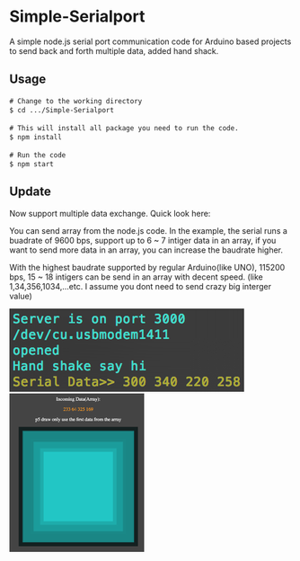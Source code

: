 # Simple-Serialport
A simple node.js serial port communication code for Arduino based projects to send back and forth multiple data, added hand shack.


## Usage
```Shell
# Change to the working directory
$ cd .../Simple-Serialport

# This will install all package you need to run the code.
$ npm install

# Run the code
$ npm start
```
## Update

Now support multiple data exchange. Quick look here:

You can send array from the node.js code. In the example, the serial runs a buadrate of 9600 bps, support up to 6 ~ 7 intiger data in an array, if you want to send more data in an array, you can increase the baudrate higher.

With the highest baudrate supported by regular Arduino(like UNO), 115200 bps, 15 ~ 18 intigers can be send in an array with decent speed.
(like 1,34,356,1034,...etc. I assume you dont need to send crazy big interger value)

<img src = "https://github.com/Rubinhuang9239/Simple-Serialport/blob/master/array.png">

<img width="240" src = "https://github.com/Rubinhuang9239/Simple-Serialport/blob/master/screenshot.png">


